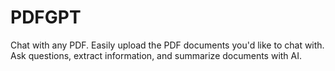 # PDFGPT
Chat with any PDF. Easily upload the PDF documents you'd like to chat with. Ask questions, extract information, and summarize documents with AI.

